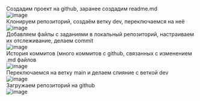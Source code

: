 Создадим проект на github, заранее создадим readme.md  
![image](https://github.com/artemkolonin/upi_lab1/assets/56628455/d65818c9-5f48-4a97-9820-4adda2df3ead)  
Клонируем репозиторий, создаём ветку dev, переключаемся на неё  
![image](https://github.com/artemkolonin/upi_lab1/assets/56628455/e90ee800-9a1f-477e-bcff-f25037cab16e)  
Добавляем файлы с заданиями в локальный репозиторий, настраиваем их отслеживание, делаем commit  
![image](https://github.com/artemkolonin/upi_lab1/assets/56628455/371f5fab-a987-4fde-8549-96b59b63b3fd)  
История коммитов (много коммитов с github, связанных с изменением .md файлов  
![image](https://github.com/artemkolonin/upi_lab1/assets/56628455/f16611dc-eeb6-4539-b21b-58a46e833b53)  
Переключаемся на ветку main и делаем слияние с веткой dev  
![image](https://github.com/artemkolonin/upi_lab1/assets/56628455/3774ded3-625e-4ebc-842e-93639e50bbcc)  
Загружаем репозиторий на github  
![image](https://github.com/artemkolonin/upi_lab1/assets/56628455/0dac7774-bd6c-43f8-8ebd-d4200dac0611)  
